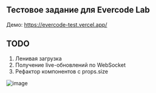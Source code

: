 ## Тестовое задание для Evercode Lab
Демо: https://evercode-test.vercel.app/

## TODO

1) Ленивая загрузка
2) Получение live-обновлений по WebSocket
3) Рефактор компонентов с props.size

![image](https://user-images.githubusercontent.com/48350940/122307496-2363bf80-cf13-11eb-854e-e4ec8d7ddd84.png)
